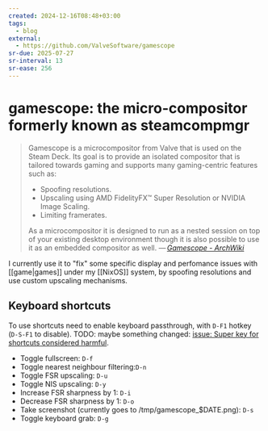 ```yaml
---
created: 2024-12-16T08:48+03:00
tags:
  - blog
external:
  - https://github.com/ValveSoftware/gamescope
sr-due: 2025-07-27
sr-interval: 13
sr-ease: 256
---
```


# gamescope: the micro-compositor formerly known as steamcompmgr

> Gamescope is a microcompositor from Valve that is used on the Steam Deck. Its
> goal is to provide an isolated compositor that is tailored towards gaming and
> supports many gaming-centric features such as:
>
> - Spoofing resolutions.
> - Upscaling using AMD FidelityFX™ Super Resolution or NVIDIA Image Scaling.
> - Limiting framerates.
>
> As a microcompositor it is designed to run as a nested session on top of your
> existing desktop environment though it is also possible to use it as an embedded
> compositor as well.
> — <cite>[Gamescope - ArchWiki](https://wiki.archlinux.org/title/Gamescope)</cite>

I currently use it to "fix" some specific display and perfomance issues with
[[game|games]] under my [[NixOS]] system, by spoofing resolutions and use custom
upscaling mechanisms.

## Keyboard shortcuts

To use shortcuts need to enable keyboard passthrough, with `D-F1` hotkey
(`D-S-F1` to disable). TODO: maybe something changed:
[issue: Super key for shortcuts considered harmful](https://github.com/ValveSoftware/gamescope/issues/391).

- Toggle fullscreen:<wbr class="f"> `D-f`
- Toggle nearest neighbour filtering:<wbr class="f"> `D-n`
- Toggle FSR upscaling:<wbr class="f"> `D-u`
- Toggle NIS upscaling:<wbr class="f"> `D-y`
- Increase FSR sharpness by 1:<wbr class="f"> `D-i`
- Decrease FSR sharpness by 1:<wbr class="f"> `D-o`
- Take screenshot (currently goes to /tmp/gamescope_$DATE.png):<wbr class="f"> `D-s`
- Toggle keyboard grab:<wbr class="f"> `D-g`
